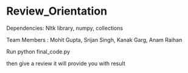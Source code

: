 # Review_Orientation
Dependencies: Nltk library, numpy, collections

Team Members : Mohit Gupta, Srijan Singh, Kanak Garg, Anam Raihan

Run
python final_code.py

then give a review it will provide you with result
